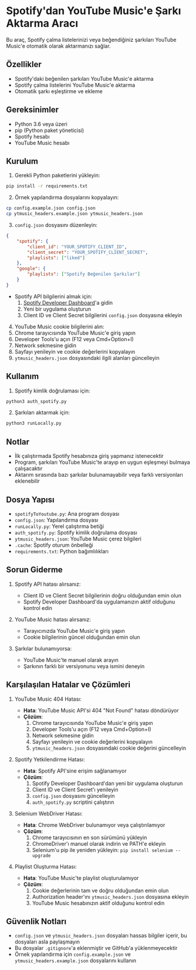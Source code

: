 # Spotify'dan YouTube Music'e Şarkı Aktarma Aracı

Bu araç, Spotify çalma listelerinizi veya beğendiğiniz şarkıları YouTube Music'e otomatik olarak aktarmanızı sağlar.

## Özellikler

- Spotify'daki beğenilen şarkıları YouTube Music'e aktarma
- Spotify çalma listelerini YouTube Music'e aktarma
- Otomatik şarkı eşleştirme ve ekleme

## Gereksinimler

- Python 3.6 veya üzeri
- pip (Python paket yöneticisi)
- Spotify hesabı
- YouTube Music hesabı

## Kurulum

1. Gerekli Python paketlerini yükleyin:
```bash
pip install -r requirements.txt
```

2. Örnek yapılandırma dosyalarını kopyalayın:
```bash
cp config.example.json config.json
cp ytmusic_headers.example.json ytmusic_headers.json
```

3. `config.json` dosyasını düzenleyin:
```json
{
    "spotify": {
        "client_id": "YOUR_SPOTIFY_CLIENT_ID",
        "client_secret": "YOUR_SPOTIFY_CLIENT_SECRET",
        "playlists": ["liked"]
    },
    "google": {
        "playlists": ["Spotify Beğenilen Şarkılar"]
    }
}
```

- Spotify API bilgilerini almak için:
  1. [Spotify Developer Dashboard](https://developer.spotify.com/dashboard/applications)'a gidin
  2. Yeni bir uygulama oluşturun
  3. Client ID ve Client Secret bilgilerini `config.json` dosyasına ekleyin

4. YouTube Music cookie bilgilerini alın:
  1. Chrome tarayıcısında YouTube Music'e giriş yapın
  2. Developer Tools'u açın (F12 veya Cmd+Option+I)
  3. Network sekmesine gidin
  4. Sayfayı yenileyin ve cookie değerlerini kopyalayın
  5. `ytmusic_headers.json` dosyasındaki ilgili alanları güncelleyin

## Kullanım

1. Spotify kimlik doğrulaması için:
```bash
python3 auth_spotify.py
```

2. Şarkıları aktarmak için:
```bash
python3 runLocally.py
```

## Notlar

- İlk çalıştırmada Spotify hesabınıza giriş yapmanız istenecektir
- Program, şarkıları YouTube Music'te arayıp en uygun eşleşmeyi bulmaya çalışacaktır
- Aktarım sırasında bazı şarkılar bulunamayabilir veya farklı versiyonları eklenebilir

## Dosya Yapısı

- `spotifyToYoutube.py`: Ana program dosyası
- `config.json`: Yapılandırma dosyası
- `runLocally.py`: Yerel çalıştırma betiği
- `auth_spotify.py`: Spotify kimlik doğrulama dosyası
- `ytmusic_headers.json`: YouTube Music çerez bilgileri
- `.cache`: Spotify oturum önbelleği
- `requirements.txt`: Python bağımlılıkları

## Sorun Giderme

1. Spotify API hatası alırsanız:
   - Client ID ve Client Secret bilgilerinin doğru olduğundan emin olun
   - Spotify Developer Dashboard'da uygulamanızın aktif olduğunu kontrol edin

2. YouTube Music hatası alırsanız:
   - Tarayıcınızda YouTube Music'e giriş yapın
   - Cookie bilgilerinin güncel olduğundan emin olun

3. Şarkılar bulunamıyorsa:
   - YouTube Music'te manuel olarak arayın
   - Şarkının farklı bir versiyonunu veya ismini deneyin

## Karşılaşılan Hatalar ve Çözümleri

1. YouTube Music 404 Hatası:
   - **Hata**: YouTube Music API'si 404 "Not Found" hatası döndürüyor
   - **Çözüm**: 
     1. Chrome tarayıcısında YouTube Music'e giriş yapın
     2. Developer Tools'u açın (F12 veya Cmd+Option+I)
     3. Network sekmesine gidin
     4. Sayfayı yenileyin ve cookie değerlerini kopyalayın
     5. `ytmusic_headers.json` dosyasındaki cookie değerini güncelleyin

2. Spotify Yetkilendirme Hatası:
   - **Hata**: Spotify API'sine erişim sağlanamıyor
   - **Çözüm**:
     1. Spotify Developer Dashboard'dan yeni bir uygulama oluşturun
     2. Client ID ve Client Secret'ı yenileyin
     3. `config.json` dosyasını güncelleyin
     4. `auth_spotify.py` scriptini çalıştırın

3. Selenium WebDriver Hatası:
   - **Hata**: Chrome WebDriver bulunamıyor veya çalıştırılamıyor
   - **Çözüm**:
     1. Chrome tarayıcısının en son sürümünü yükleyin
     2. ChromeDriver'ı manuel olarak indirin ve PATH'e ekleyin
     3. Selenium'u pip ile yeniden yükleyin: `pip install selenium --upgrade`

4. Playlist Oluşturma Hatası:
   - **Hata**: YouTube Music'te playlist oluşturulamıyor
   - **Çözüm**:
     1. Cookie değerlerinin tam ve doğru olduğundan emin olun
     2. Authorization header'ını `ytmusic_headers.json` dosyasına ekleyin
     3. YouTube Music hesabınızın aktif olduğunu kontrol edin

## Güvenlik Notları

- `config.json` ve `ytmusic_headers.json` dosyaları hassas bilgiler içerir, bu dosyaları asla paylaşmayın
- Bu dosyalar `.gitignore`'a eklenmiştir ve GitHub'a yüklenmeyecektir
- Örnek yapılandırma için `config.example.json` ve `ytmusic_headers.example.json` dosyalarını kullanın